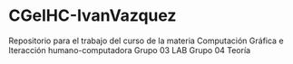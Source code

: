 # CGelHC-IvanVazquez
Repositorio para el trabajo  del curso de la materia Computación Gráfica e Iteracción humano-computadora 
Grupo 03 LAB 
Grupo 04 Teoría
